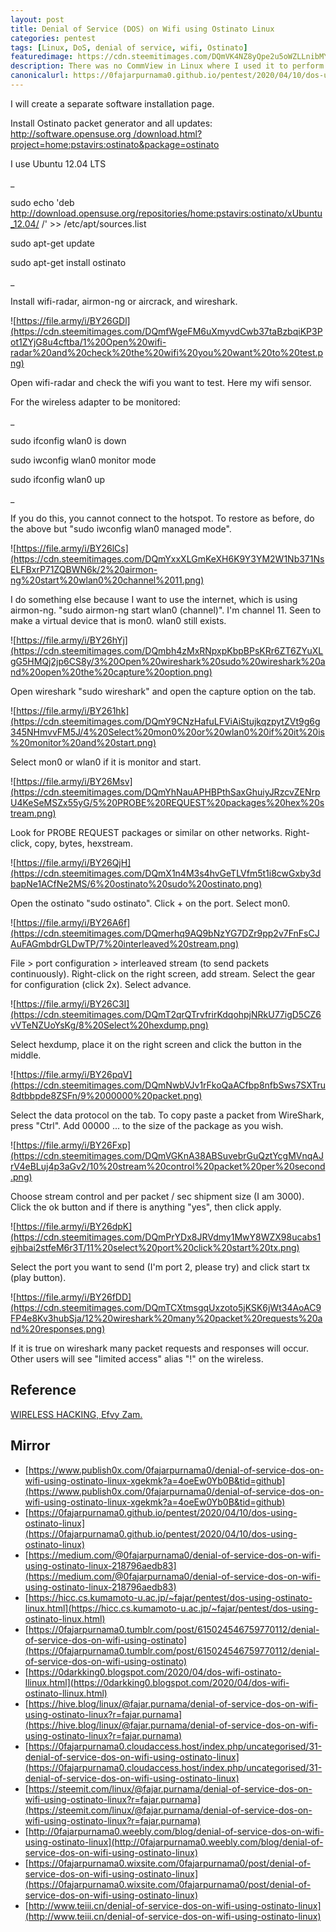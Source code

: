 ```yaml
---
layout: post
title: Denial of Service (DOS) on Wifi using Ostinato Linux
categories: pentest
tags: [Linux, DoS, denial of service, wifi, Ostinato]
featuredimage: https://cdn.steemitimages.com/DQmVK4NZ8yQpe2u5oWZLLnibMY5LxRAKjdXVcmnhw3kHGGa/Gambar%201%20interface%20antar%20muka%20Visual%20Basic%206.0.PNG
description: There was no CommView in Linux where I used it to perform DoS. However, I found a similar software called Ostinato and it can work for Dos.
canonicalurl: https://0fajarpurnama0.github.io/pentest/2020/04/10/dos-using-ostinato-linux
---
```


I will create a separate software installation page.

Install Ostinato packet generator and all updates: [http://software.opensuse.org /download.html?project=home:pstavirs:ostinato&package=ostinato](http://software.opensuse.org/download.html?project=home:pstavirs:ostinato&package=ostinato)

I use Ubuntu 12.04 LTS

_

sudo echo 'deb http://download.opensuse.org/repositories/home:pstavirs:ostinato/xUbuntu_12.04/ /' >> /etc/apt/sources.list

sudo apt-get update

sudo apt-get install ostinato

_

Install wifi-radar, airmon-ng or aircrack, and wireshark.

![https://file.army/i/BY26GDl](https://cdn.steemitimages.com/DQmfWgeFM6uXmyvdCwb37taBzbqiKP3Pot1ZYjG8u4cftba/1%20Open%20wifi-radar%20and%20check%20the%20wifi%20you%20want%20to%20test.png)

Open wifi-radar and check the wifi you want to test. Here my wifi sensor.



For the wireless adapter to be monitored:

_

sudo ifconfig wlan0 is down

sudo iwconfig wlan0 monitor mode

sudo ifconfig wlan0 up

_

If you do this, you cannot connect to the hotspot. To restore as before, do the above but "sudo iwconfig wlan0 managed mode".

![https://file.army/i/BY26lCs](https://cdn.steemitimages.com/DQmYxxXLGmKeXH6K9Y3YM2W1Nb371NsELFBxrP71ZQBWN6k/2%20airmon-ng%20start%20wlan0%20channel%2011.png)

I do something else because I want to use the internet, which is using airmon-ng. "sudo airmon-ng start wlan0 (channel)". I'm channel 11\. Seen to make a virtual device that is mon0\. wlan0 still exists.



![https://file.army/i/BY26hYj](https://cdn.steemitimages.com/DQmbh4zMxRNpxpKbpBPsKRr6ZT6ZYuXLgG5HMQj2jp6CS8y/3%20Open%20wireshark%20sudo%20wireshark%20and%20open%20the%20capture%20option.png)

Open wireshark "sudo wireshark" and open the capture option on the tab.



![https://file.army/i/BY261hk](https://cdn.steemitimages.com/DQmY9CNzHafuLFViAiStujkqzpytZVt9g6g345NHmvvFM5J/4%20Select%20mon0%20or%20wlan0%20if%20it%20is%20monitor%20and%20start.png)

Select mon0 or wlan0 if it is monitor and start.



![https://file.army/i/BY26Msv](https://cdn.steemitimages.com/DQmYhNauAPHBPthSaxGhuiyJRzcvZENrpU4KeSeMSZx55yG/5%20PROBE%20REQUEST%20packages%20hex%20stream.png)

Look for PROBE REQUEST packages or similar on other networks. Right-click, copy, bytes, hexstream.



![https://file.army/i/BY26QjH](https://cdn.steemitimages.com/DQmX1n4M3s4hvGeTLVfm5t1i8cwGxby3dbapNe1ACfNe2MS/6%20ostinato%20sudo%20ostinato.png)

Open the ostinato "sudo ostinato". Click + on the port. Select mon0.



![https://file.army/i/BY26A6f](https://cdn.steemitimages.com/DQmerhq9AQ9bNzYG7DZr9pp2v7FnFsCJAuFAGmbdrGLDwTP/7%20interleaved%20stream.png)

File > port configuration > interleaved stream (to send packets continuously). Right-click on the right screen, add stream. Select the gear for configuration (click 2x). Select advance.



![https://file.army/i/BY26C3I](https://cdn.steemitimages.com/DQmT2qrQTrvfrirKdqohpjNRkU77igD5CZ6vVTeNZUoYsKg/8%20Select%20hexdump.png)

Select hexdump, place it on the right screen and click the button in the middle.



![https://file.army/i/BY26pqV](https://cdn.steemitimages.com/DQmNwbVJv1rFkoQaACfbp8nfbSws7SXTru8dtbbpde8ZSFn/9%2000000%20packet.png)

Select the data protocol on the tab. To copy paste a packet from WireShark, press "Ctrl". Add 00000 ... to the size of the package as you wish.



![https://file.army/i/BY26Fxp](https://cdn.steemitimages.com/DQmVGKnA38ABSuvebrGuQztYcgMVnqAJrV4eBLuj4p3aGv2/10%20stream%20control%20packet%20per%20second.png)

Choose stream control and per packet / sec shipment size (I am 3000). Click the ok button and if there is anything "yes", then click apply.



![https://file.army/i/BY26dpK](https://cdn.steemitimages.com/DQmPrYDx8JRVdmy1MwY8WZX98ucabs1ejhbai2stfeM6r3T/11%20select%20port%20click%20start%20tx.png)

Select the port you want to send (I'm port 2, please try) and click start tx (play button).



![https://file.army/i/BY26fDD](https://cdn.steemitimages.com/DQmTCXtmsgqUxzoto5jKSK6jWt34AoAC9FP4e8Kv3hubSja/12%20wireshark%20many%20packet%20requests%20and%20responses.png)

If it is true on wireshark many packet requests and responses will occur. Other users will see "limited access" alias "!" on the wireless.



## Reference

[WIRELESS HACKING, Efvy Zam.](https://www.goodreads.com/book/show/30254807-buku-sakti-wireless-hacking)

## Mirror

*   [https://www.publish0x.com/0fajarpurnama0/denial-of-service-dos-on-wifi-using-ostinato-linux-xgekmk?a=4oeEw0Yb0B&tid=github](https://www.publish0x.com/0fajarpurnama0/denial-of-service-dos-on-wifi-using-ostinato-linux-xgekmk?a=4oeEw0Yb0B&tid=github)
*   [https://0fajarpurnama0.github.io/pentest/2020/04/10/dos-using-ostinato-linux](https://0fajarpurnama0.github.io/pentest/2020/04/10/dos-using-ostinato-linux)
*   [https://medium.com/@0fajarpurnama0/denial-of-service-dos-on-wifi-using-ostinato-linux-218796aedb83](https://medium.com/@0fajarpurnama0/denial-of-service-dos-on-wifi-using-ostinato-linux-218796aedb83)
*   [https://hicc.cs.kumamoto-u.ac.jp/~fajar/pentest/dos-using-ostinato-linux.html](https://hicc.cs.kumamoto-u.ac.jp/~fajar/pentest/dos-using-ostinato-linux.html)
*   [https://0fajarpurnama0.tumblr.com/post/615024546759770112/denial-of-service-dos-on-wifi-using-ostinato](https://0fajarpurnama0.tumblr.com/post/615024546759770112/denial-of-service-dos-on-wifi-using-ostinato)
*   [https://0darkking0.blogspot.com/2020/04/dos-wifi-ostinato-llinux.html](https://0darkking0.blogspot.com/2020/04/dos-wifi-ostinato-llinux.html)
*   [https://hive.blog/linux/@fajar.purnama/denial-of-service-dos-on-wifi-using-ostinato-linux?r=fajar.purnama](https://hive.blog/linux/@fajar.purnama/denial-of-service-dos-on-wifi-using-ostinato-linux?r=fajar.purnama)
*   [https://0fajarpurnama0.cloudaccess.host/index.php/uncategorised/31-denial-of-service-dos-on-wifi-using-ostinato-linux](https://0fajarpurnama0.cloudaccess.host/index.php/uncategorised/31-denial-of-service-dos-on-wifi-using-ostinato-linux)
*   [https://steemit.com/linux/@fajar.purnama/denial-of-service-dos-on-wifi-using-ostinato-linux?r=fajar.purnama](https://steemit.com/linux/@fajar.purnama/denial-of-service-dos-on-wifi-using-ostinato-linux?r=fajar.purnama)
*   [http://0fajarpurnama0.weebly.com/blog/denial-of-service-dos-on-wifi-using-ostinato-linux](http://0fajarpurnama0.weebly.com/blog/denial-of-service-dos-on-wifi-using-ostinato-linux)
*   [https://0fajarpurnama0.wixsite.com/0fajarpurnama0/post/denial-of-service-dos-on-wifi-using-ostinato-linux](https://0fajarpurnama0.wixsite.com/0fajarpurnama0/post/denial-of-service-dos-on-wifi-using-ostinato-linux)
*   [http://www.teiii.cn/denial-of-service-dos-on-wifi-using-ostinato-linux](http://www.teiii.cn/denial-of-service-dos-on-wifi-using-ostinato-linux)